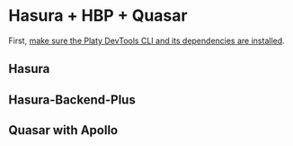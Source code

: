 # Hasura + HBP + Quasar

First, [make sure the Platy DevTools CLI and its dependencies are installed](../cli).

## Hasura

## Hasura-Backend-Plus

## Quasar with Apollo
